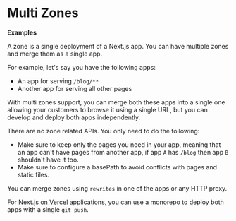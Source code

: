 # Multi Zones



**Examples**

A zone is a single deployment of a Next.js app. You can have multiple zones and merge them as a single app.


For example, let's say you have the following apps:


* An app for serving `/blog/**`
* Another app for serving all other pages


With multi zones support, you can merge both these apps into a single one allowing your customers to browse it using a single URL, but you can develop and deploy both apps independently.


There are no zone related APIs. You only need to do the following:


* Make sure to keep only the pages you need in your app, meaning that an app can't have pages from another app, if app `A` has `/blog` then app `B` shouldn't have it too.
* Make sure to configure a basePath to avoid conflicts with pages and static files.


You can merge zones using `rewrites` in one of the apps or any HTTP proxy.


For [Next.js on Vercel](https://vercel.com?utm_source=next-site&utm_medium=docs&utm_campaign=next-website) applications, you can use a monorepo to deploy both apps with a single `git push`.




